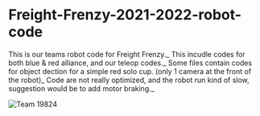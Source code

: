 # Freight-Frenzy-2021-2022-robot-code

This is our teams robot code for Freight Frenzy._
This incudle codes for both blue & red alliance, and our teleop codes._
Some files contain codes for object dection for a simple red solo cup. (only 1 camera at the front of the robot)_
Code are not really optimized, and the robot run kind of slow, suggestion would be to add motor braking._

![Team 19824](https://user-images.githubusercontent.com/104532860/165865301-ef542f01-9934-4417-aa00-68f0e0ebbb99.gif)
